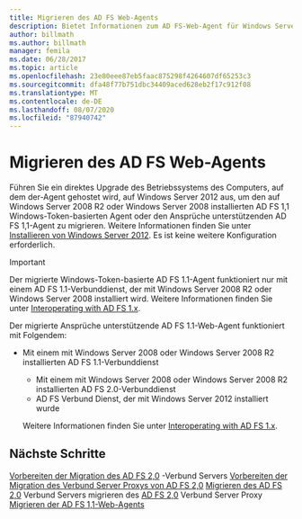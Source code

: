```yaml
---
title: Migrieren des AD FS Web-Agents
description: Bietet Informationen zum AD FS-Web-Agent für Windows Server 2012.
author: billmath
ms.author: billmath
manager: femila
ms.date: 06/28/2017
ms.topic: article
ms.openlocfilehash: 23e80eee87eb5faac875298f4264607df65253c3
ms.sourcegitcommit: dfa48f77b751dbc34409aced628eb2f17c912f08
ms.translationtype: MT
ms.contentlocale: de-DE
ms.lasthandoff: 08/07/2020
ms.locfileid: "87940742"
---
```

# <a name="migrate-the-ad-fs-web-agent"></a>Migrieren des AD FS Web-Agents

Führen Sie ein direktes Upgrade des Betriebssystems des Computers, auf dem der-Agent gehostet wird, auf Windows Server 2012 aus, um den auf Windows Server 2008 R2 oder Windows Server 2008 installierten AD FS 1,1 Windows-Token-basierten Agent oder den Ansprüche unterstützenden AD FS 1,1-Agent zu migrieren. Weitere Informationen finden Sie unter [Installieren von Windows Server 2012](/previous-versions/windows/it-pro/windows-server-2012-R2-and-2012/jj134246(v=ws.11)). Es ist keine weitere Konfiguration erforderlich.

> [!IMPORTANT]
>  Der migrierte Windows-Token-basierte AD FS 1.1-Agent funktioniert nur mit einem AD FS 1.1-Verbunddienst, der mit Windows Server 2008 R2 oder Windows Server 2008 installiert wird. Weitere Informationen finden Sie unter [Interoperating with AD FS 1.x](Interoperating-with-AD-FS-1.x.md).
>
>  Der migrierte Ansprüche unterstützende AD FS 1.1-Web-Agent funktioniert mit Folgendem:
>
> - Mit einem mit Windows Server 2008 oder Windows Server 2008 R2 installierten AD FS 1.1-Verbunddienst
>   -   Mit einem mit Windows Server 2008 oder Windows Server 2008 R2 installierten AD FS 2.0-Verbunddienst
>   -   AD FS Verbund Dienst, der mit Windows Server 2012 installiert wurde
>
>   Weitere Informationen finden Sie unter [Interoperating with AD FS 1.x](Interoperating-with-AD-FS-1.x.md).


## <a name="next-steps"></a>Nächste Schritte
 [Vorbereiten der Migration des AD FS 2,0](prepare-to-migrate-ad-fs-fed-server.md) -Verbund Servers [Vorbereiten der Migration des Verbund Server Proxys von AD FS 2,0](prepare-to-migrate-ad-fs-fed-proxy.md) [Migrieren des AD FS 2,0](migrate-the-ad-fs-fed-server.md) Verbund Servers migrieren des [AD FS 2,0](migrate-the-ad-fs-2-fed-server-proxy.md) Verbund Server Proxy [Migrieren der AD FS 1,1-Web-Agents](migrate-the-ad-fs-web-agent.md)
